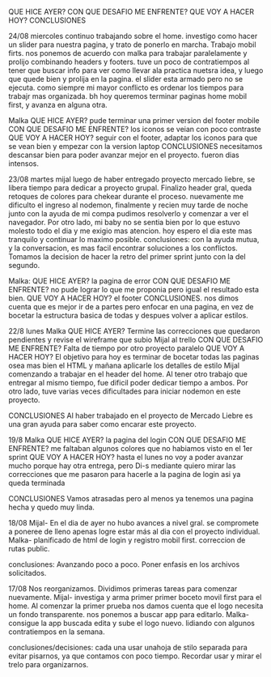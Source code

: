  QUE HICE AYER?
 CON QUE DESAFIO ME ENFRENTE?
 QUE VOY A HACER HOY?
 CONCLUSIONES

 
24/08 miercoles
continuo trabajando sobre el home. investigo como hacer un slider para nuestra pagina, y trato de ponerlo en marcha. Trabajo mobil firts.
nos ponemos de acuerdo con malka para trabajar paralelamente y prolijo combinando headers y footers.
tuve un poco de contratiempos al tener que buscar info para ver como llevar ala practica  nuetsra idea, y luego que quede bien y prolija en la pagina.
el slider esta armado pero no se ejecuta.
 como siempre mi mayor conflicto es ordenar los tiempos para trabajr mas organizada.
bh hoy queremos terminar paginas home mobil first, y avanza en alguna otra.

Malka
 QUE HICE AYER? pude terminar una primer version del footer mobile
 CON QUE DESAFIO ME ENFRENTE? los iconos se veian con poco contraste
 QUE VOY A HACER HOY? seguir con el footer, adaptar los iconos para que se vean bien y empezar con la version laptop
 CONCLUSIONES necesitamos descansar bien para poder avanzar mejor en el proyecto. fueron dias intensos. 


23/08 martes
mijal
luego de haber entregado proyecto mercado liebre, se libera tiempo para dedicar a proyecto grupal. Finalizo header gral, queda retoques de colores para chekear durante el proceso.
nuevamente me dificulto el ingreso al nodemon, finalmente y recien muy tarde de noche junto con la ayuda de mi compa pudimos resolverlo y comenzar a ver el navegador. Por otro lado, mi baby no se sentia bien por lo que estuvo molesto todo el dia y me exigio mas atencion.
hoy espero el dia este mas tranquilo y continuar lo maximo posible.
conclusiones:
con la ayuda mutua, y la conversacion, es mas facil encontrar soluciones a los conflictos.
Tomamos la decision de hacer la retro del primer sprint junto con la del segundo. 

Malka: 
 QUE HICE AYER? la pagina de error
 CON QUE DESAFIO ME ENFRENTE? no pude lograr lo que me proponia pero igual el resultado esta bien. 
 QUE VOY A HACER HOY? el footer
 CONCLUSIONES. nos dimos cuenta que es mejor ir de a partes pero enfocar en una pagina, en vez de bocetar la estructura basica de todas y despues volver a aplicar estilos. 


22/8 lunes
Malka
 QUE HICE AYER? Termine las correcciones que quedaron pendientes y revise el wireframe que subio Mijal al trello
 CON QUE DESAFIO ME ENFRENTE? Falta de tiempo por otro proyecto paralelo
 QUE VOY A HACER HOY? El objetivo para hoy es terminar de bocetar todas las paginas osea mas bien el HTML y mañana aplicarle los detalles de estilo
 Mijal 
 comenzando a trabajar en el header del home. 
 Al tener otro trabajo que entregar al mismo tiempo, fue dificil poder dedicar tiempo a ambos.
 Por otro lado, tuve varias veces dificultades para iniciar nodemon en este proyecto.

 CONCLUSIONES
 Al haber trabajado en el proyecto de Mercado Liebre es una gran ayuda para saber como encarar este proyecto.


19/8
Malka 
QUE HICE AYER? la pagina del login
CON QUE DESAFIO ME ENFRENTE? me faltaban algunos colores que no habiamos visto en el 1er sprint
QUE VOY A HACER HOY? hasta el lunes no voy a poder avanzar mucho porque hay otra entrega, pero Di-s mediante quiero mirar las correcciones que me pasaron para hacerle a la pagina de login asi ya queda terminada

CONCLUSIONES Vamos atrasadas pero al menos ya tenemos una pagina hecha y quedo muy linda.         



18/08
 Mijal- En el dia de ayer no hubo avances a nivel gral.
        se compromete a poneree de lleno apenas logre estar más al dia con el proyecto individual.    
 Malka- planificado de html de login y registro mobil first.
        correccion de rutas public.

conclusiones: Avanzando poco a poco. Poner enfasis en los archivos solicitados.


17/08 
Nos reorganizamos. Dividimos primeras tareas para comenzar nuevamente.
Mijal- investiga y arma primer primer boceto movil first para el home.
    Al comenzar la primer prueba nos damos cuenta que el logo necesita un fondo transparente.
    nos ponemos a buscar app para editarlo.
Malka-consigue la app buscada edita y sube el logo nuevo.
    lidiando con algunos contratiempos en la semana. 

 conclusiones/decisiones:
 cada una usar unahoja de stilo separada para evitar pisarnos, ya que contamos con poco tiempo.
 Recordar usar y mirar el trelo para organizarnos.

 
